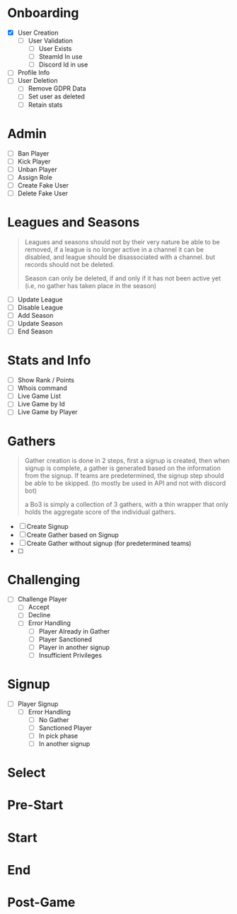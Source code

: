 # Onboarding

* [X] User Creation
  * [ ] User Validation
    * [ ] User Exists
    * [ ] SteamId In use
    * [ ] Discord Id in use
* [ ] Profile Info
* [ ] User Deletion
  * [ ] Remove GDPR Data
  * [ ] Set user as deleted
  * [ ] Retain stats

# Admin

* [ ] Ban Player
* [ ] Kick Player
* [ ] Unban Player
* [ ] Assign Role
* [ ] Create Fake User
* [ ] Delete Fake User

# Leagues and Seasons

> Leagues and seasons should not by their very nature be able to be removed, if a league is no longer active in a channel it can be disabled, and league should be disassociated with a channel. but records should not be deleted.
>
> Season can only be deleted, if and only if it has not been active yet (i.e, no gather has taken place in the season)

* [ ] Update League
* [ ] Disable League
* [ ] Add Season
* [ ] Update Season
* [ ] End Season

# Stats and Info

* [ ] Show Rank / Points
* [ ] Whois command
* [ ] Live Game List
* [ ] Live Game by Id
* [ ] Live Game by Player

# Gathers

> Gather creation is done in 2 steps, first a signup is created, then when signup is complete, a gather is generated based on the information from the signup. If teams are predetermined, the signup step should be able to be skipped. (to mostly be used in API and not with discord bot)
>
> a Bo3 is simply a collection of 3 gathers, with a thin wrapper that only holds the aggregate score of the individual gathers.


* [ ] Create Signup
* [ ] Create Gather based on Signup
* [ ] Create Gather without signup (for predetermined teams)
* [ ]

# Challenging

* [ ] Challenge Player
  * [ ] Accept
  * [ ] Decline
  * [ ] Error Handling
    * [ ] Player Already in Gather
    * [ ] Player Sanctioned
    * [ ] Player in another signup
    * [ ] Insufficient Privileges

# Signup

* [ ] Player Signup
  * [ ] Error Handling
    * [ ] No Gather
    * [ ] Sanctioned Player
    * [ ] In pick phase
    * [ ] In another signup

# Select

# Pre-Start

# Start

# End

# Post-Game
